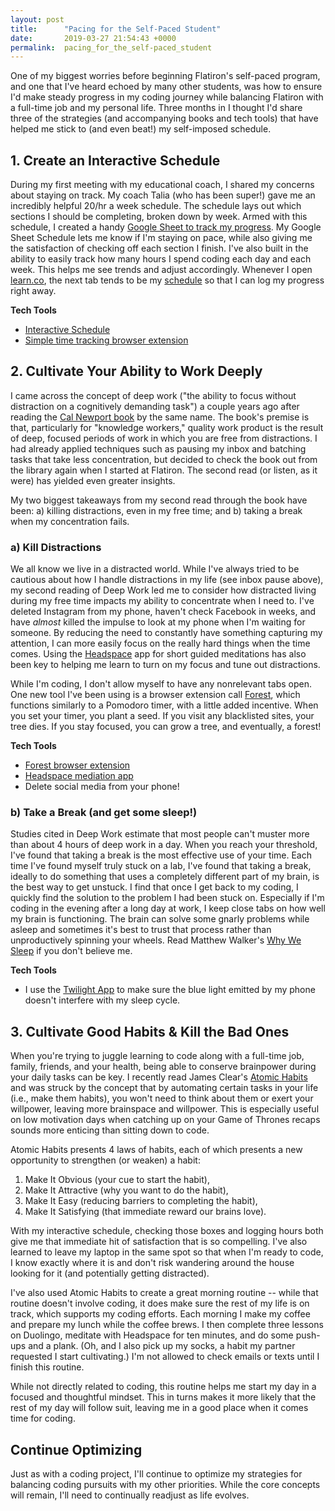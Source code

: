 ```yaml
---
layout: post
title:      "Pacing for the Self-Paced Student"
date:       2019-03-27 21:54:43 +0000
permalink:  pacing_for_the_self-paced_student
---
```



One of my biggest worries before beginning Flatiron's self-paced program, and one that I've heard echoed by many other students, was how to ensure I'd make steady progress in my coding journey while balancing Flatiron with a full-time job and my personal life. Three months in I thought I'd share three of the strategies (and accompanying books and tech tools) that have helped me stick to (and even beat!) my self-imposed schedule.

## 1. Create an Interactive Schedule
During my first meeting with my educational coach, I shared my concerns about staying on track. My coach Talia (who has been super!) gave me an incredibly helpful 20/hr a week schedule. The schedule lays out which sections I should be completing, broken down by week. Armed with this schedule, I created a handy [Google Sheet to track my progress](https://docs.google.com/spreadsheets/d/1C5axaT5eOs7Cv4vMg48hCRpniH4mB0Vwq13pCVLYV24/edit?usp=sharing). My Google Sheet Schedule lets me know if I'm staying on pace, while also giving me the satisfaction of checking off each section I finish. I've also built in the ability to easily track how many hours I spend coding each day and each week. This helps me see trends and adjust accordingly. Whenever I open [learn.co](https://learn.co/), the next tab tends to be my [schedule](https://docs.google.com/spreadsheets/d/1C5axaT5eOs7Cv4vMg48hCRpniH4mB0Vwq13pCVLYV24/edit?usp=sharing) so that I can log my progress right away. 

**Tech Tools**
* [Interactive Schedule](https://docs.google.com/spreadsheets/d/1C5axaT5eOs7Cv4vMg48hCRpniH4mB0Vwq13pCVLYV24/edit?usp=sharing)
* [Simple time tracking browser extension](https://chrome.google.com/webstore/detail/simple-time-tracker/ifdmgpcchapjlldljfegfdnojaieacmn)

## 2. Cultivate Your Ability to Work Deeply
I came across the concept of deep work ("the ability to focus without distraction on a cognitively demanding task") a couple years ago after reading the [Cal Newport book](http://calnewport.com/books/deep-work/) by the same name. The book's premise is that, particularly for "knowledge workers," quality work product is the result of deep, focused periods of work in which you are free from distractions. I had already applied techniques such as pausing my inbox and batching tasks that take less concentration, but decided to check the book out from the library again when I started at Flatiron. The second read (or listen, as it were) has yielded even greater insights. 

My two biggest takeaways from my second read through the book have been: a) killing distractions, even in my free time; and b) taking a break when my concentration fails. 

### a) Kill Distractions
We all know we live in a distracted world. While I've always tried to be cautious about how I handle distractions in my life (see inbox pause above), my second reading of Deep Work led me to consider how distracted living during my free time impacts my ability to concentrate when I need to. I've deleted Instagram from my phone, haven't check Facebook in weeks, and have *almost* killed the impulse to look at my phone when I'm waiting for someone. By reducing the need to constantly have something capturing my attention, I can more easily focus on the really hard things when the time comes. Using the [Headspace](https://www.headspace.com/) app for short guided meditations has also been key to helping me learn to turn on my focus and tune out distractions.

While I'm coding, I don't allow myself to have any nonrelevant tabs open. One new tool I've been using is a browser extension call [Forest](https://www.forestapp.cc/), which functions similarly to a Pomodoro timer, with a little added incentive. When you set your timer, you plant a seed. If you visit any blacklisted sites, your tree dies. If you stay focused, you can grow a tree, and eventually, a forest!

**Tech Tools**
* [Forest browser extension](https://www.forestapp.cc/)
* [Headspace mediation app](https://www.headspace.com/)
* Delete social media from your phone!

### b) Take a Break (and get some sleep!)
Studies cited in Deep Work estimate that most people can't muster more than about 4 hours of deep work in a day. When you reach your threshold, I've found that taking a break is the most effective use of your time. Each time I've found myself truly stuck on a lab, I've found that taking a break, ideally to do something that uses a completely different part of my brain, is the best way to get unstuck. I find that once I get back to my coding, I quickly find the solution to the problem I had been stuck on. Especially if I'm coding in the evening after a long day at work, I keep close tabs on how well my brain is functioning. The brain can solve some gnarly problems while asleep and sometimes it's best to trust that process rather than unproductively spinning your wheels. Read Matthew Walker's [Why We Sleep](https://www.amazon.com/Why-We-Sleep-Unlocking-Dreams/dp/1501144316) if you don't believe me.

**Tech Tools**
* I use the [Twilight App](https://twilight.urbandroid.org/) to make sure the blue light emitted by my phone doesn't interfere with my sleep cycle.

## 3. Cultivate Good Habits & Kill the Bad Ones
When you're trying to juggle learning to code along with a full-time job, family, friends, and your health, being able to conserve brainpower during your daily tasks can be key. I recently read James Clear's [Atomic Habits](https://jamesclear.com/atomic-habits) and was struck by the concept that by automating certain tasks in your life (i.e., make them habits), you won't need to think about them or exert your willpower, leaving more brainspace and willpower. This is especially useful on low motivation days when catching up on your Game of Thrones recaps sounds more enticing than sitting down to code.

Atomic Habits presents 4 laws of habits, each of which presents a new opportunity to strengthen (or weaken) a habit: 
   1. Make It Obvious (your cue to start the habit), 
   2. Make It Attractive (why you want to do the habit), 
   3. Make It Easy (reducing barriers to completing the habit), 
   4. Make It Satisfying (that immediate reward our brains love). 

With my interactive schedule, checking those boxes and logging hours both give me that immediate hit of satisfaction that is so compelling. I've also learned to leave my laptop in the same spot so that when I'm ready to code, I know exactly where it is and don't risk wandering around the house looking for it (and potentially getting distracted).

I've also used Atomic Habits to create a great morning routine -- while that routine doesn't involve coding, it does make sure the rest of my life is on track, which supports my coding efforts. Each morning I make my coffee and prepare my lunch while the coffee brews. I then complete three lessons on Duolingo, meditate with Headspace for ten minutes, and do some push-ups and a plank. (Oh, and I also pick up my socks, a habit my partner requested I start cultivating.) 
I'm not allowed to check emails or texts until I finish this routine. 

While not directly related to coding, this routine helps me start my day in a focused and thoughtful mindset. This in turns makes it more likely that the rest of my day will follow suit, leaving me in a good place when it comes time for coding. 

## Continue Optimizing
Just as with a coding project, I'll continue to optimize my strategies for balancing coding pursuits with my other priorities. While the core concepts will remain, I'll need to continually readjust as life evolves. 
